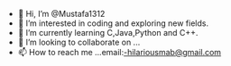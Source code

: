 - 👋 Hi, I’m @Mustafa1312
- 👀 I’m interested in coding and exploring new fields.
- 🌱 I’m currently learning C,Java,Python and C++.
- 💞️ I’m looking to collaborate on ...
- 📫 How to reach me ...email:-hilariousmab@gmail.com

<!---
Mustafa1312/Mustafa1312 is a ✨ special ✨ repository because its `README.md` (this file) appears on your GitHub profile.
You can click the Preview link to take a look at your changes.
--->
